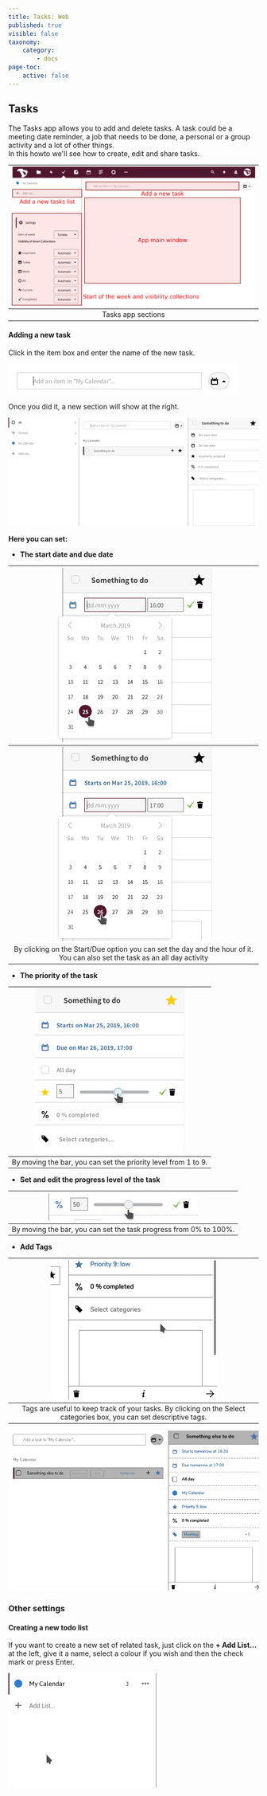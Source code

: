 ```yaml
---
title: Tasks: Web
published: true
visible: false
taxonomy:
    category:
        - docs
page-toc:
    active: false
---
```


## Tasks

The Tasks app allows you to add and delete tasks. A task could be a meeting date reminder, a job that needs to be done, a personal or a group activity and a lot of other things.<br> In this howto we'll see how to create, edit and share tasks.

|![](en/main.png)|
|:--:|
|Tasks app sections|

#### Adding a new task
Click in the item box and enter the name of the new task.

![](en/add_task_box.png)

Once you did it, a new section will show at the right.

![](en/add_tasks.png)

**Here you can set:**

- **The start date and due date**

|![](en/add_tasks_date_01.png)|
|:--:|
|![](en/add_tasks_date_02.png)|
|By clicking on the Start/Due option you can set the day and the hour of it. You can also set the task as an all day activity|


- **The priority of the task**

|![](en/add_tasks_priority.png)|
|:--:|
|By moving the bar, you can set the priority level from 1 to 9.|

- **Set and edit the progress level of the task**

|![](en/task_completed.png)|
|:--:|
|By moving the bar, you can set the task progress from 0% to 100%.|

- **Add Tags**

|![](en/tags.gif)|
|:--:|
|Tags are useful to keep track of your tasks. By clicking on the Select categories box, you can set descriptive tags.|

![](en/tags_02.png)

### Other settings
#### Creating a new todo list
If you want to create a new set of related task, just click on the **+ Add List...** at the left, give it a name, select a colour if you wish and then the check mark or press Enter.

![](en/new_list.gif)
